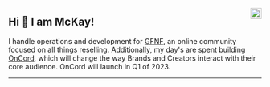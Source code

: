 <a href="https://twitter.com/shopifyLoop" target="_blank" rel="nofollow"><img align="right" alt="Mckay's Twitter" width="22px" src="https://cdn.jsdelivr.net/npm/simple-icons@v3/icons/twitter.svg" /></a></a>

## Hi 👋 I am McKay! 
I handle operations and development for [GFNF](https://github.com/GFNFDevelopment), an online community focused on all things reselling. 
Additionally, my day's are spent building [OnCord](https://github.com/OnCordIO), which will change the way Brands and Creators interact with their core audience. OnCord will launch in Q1 of 2023. 

---

